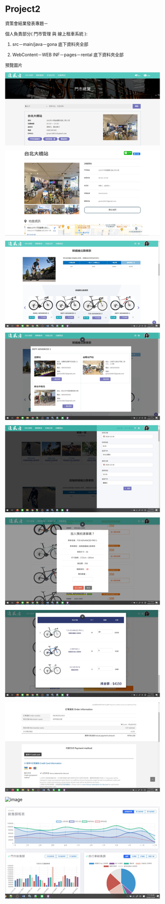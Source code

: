 # Project2

資策會結業發表專題－

個人負責部分( 門市管理 與 線上租車系統 ):

1. src－main/java－gona 底下資料夾全部

2. WebContent－WEB INF－pages－rental 底下資料夾全部

預覽圖片

![image](https://raw.githubusercontent.com/gona160815/project2/main/img01.jpg)

![image](https://raw.githubusercontent.com/gona160815/project2/main/img02.jpg)

![image](https://raw.githubusercontent.com/gona160815/project2/main/img03.jpg)

![image](https://raw.githubusercontent.com/gona160815/project2/main/img04.jpg)

![image](https://raw.githubusercontent.com/gona160815/project2/main/img05.jpg)

![image](https://raw.githubusercontent.com/gona160815/project2/main/img06.jpg)

![image](https://raw.githubusercontent.com/gona160815/project2/main/img07.jpg)

![image](https://raw.githubusercontent.com/gona160815/project2/main/img08.jpg)

![image](https://raw.githubusercontent.com/gona160815/project1/main/img09.jpg)

![image](https://raw.githubusercontent.com/gona160815/project2/main/img10.jpg)

